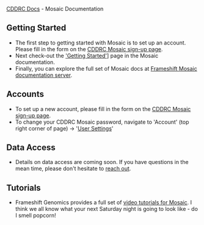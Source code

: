 [CDDRC Docs](../README.md) - Mosaic Documentation

## Getting Started

* The first step to getting started with Mosaic is to set up an account.  Please fill in the form on the [CDDRC Mosaic sign-up page](https://cddrc.utah.edu/#/signup).
* Next check-out the ['Getting Started'](https://cddrc.utah.edu/#/get-started)] page in the Mosaic documentation.
* Finally, you can explore the full set of Mosaic docs at [Frameshift Mosaic documentation server](https://docs.frameshift.io/mosaic.html).

## Accounts

* To set up a new account, please fill in the form on the [CDDRC Mosaic sign-up page](https://cddrc.utah.edu/#/signup).
* To change your CDDRC Mosaic password, navigate to 'Account' (top right corner of page) -> '[User Settings](https://cddrc.utah.edu/#/account/settings)'

## Data Access

* Details on data access are coming soon.  If you have questions in
  the mean time, please don't hesitate to
  [reach out](mailto://cddrc@lists.utah.edu).

## Tutorials

* Frameshift Genomics provides a full set of
  [video tutorials for Mosaic](https://frameshift.io/tutorials/).  I
  think we all know what your next Saturday night is going to look
  like - do I smell popcorn!

